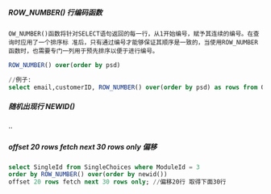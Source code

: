 ##### ROW_NUMBER() 行编码函数
`OW_NUMBER()函数将针对SELECT语句返回的每一行，从1开始编号，赋予其连续的编号。在查询时应用了一个排序标
准后，只有通过编号才能够保证其顺序是一致的，当使用ROW_NUMBER函数时，也需要专门一列用于预先排序以便于进行编号。`

```sql
ROW_NUMBER() over(order by psd) 

//例子:
select email,customerID, ROW_NUMBER() over(order by psd) as rows from QT_Customer
```
##### 随机出现行 NEWID()
··

#####  offset 20 rows fetch next 30 rows only 偏移
```sql
select SingleId from SingleChoices where ModuleId = 3
order by ROW_NUMBER() over(order by newid())
offset 20 rows fetch next 30 rows only; //偏移20行 取得下面30行
```
